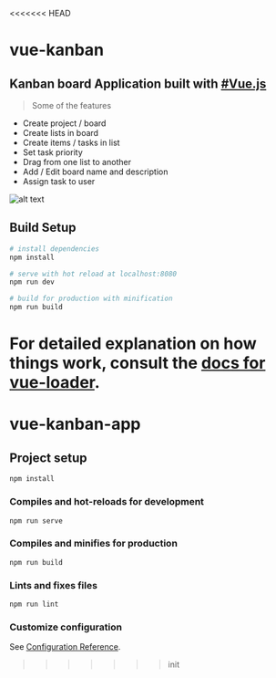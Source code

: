 <<<<<<< HEAD
# vue-kanban

## Kanban board Application built with [#Vue.js](https://github.com/vuejs/vue)
> Some of the features

* Create project / board
* Create lists in board 
* Create items / tasks in list
* Set task priority
* Drag from one list to another
* Add / Edit board name and description
* Assign task to user 


![alt text](https://raw.githubusercontent.com/ayazsayyed/vue-kanban/master/Kanban-UI.png)


## Build Setup

``` bash
# install dependencies
npm install

# serve with hot reload at localhost:8080
npm run dev

# build for production with minification
npm run build
```

For detailed explanation on how things work, consult the [docs for vue-loader](http://vuejs.github.io/vue-loader).
=======
# vue-kanban-app

## Project setup
```
npm install
```

### Compiles and hot-reloads for development
```
npm run serve
```

### Compiles and minifies for production
```
npm run build
```

### Lints and fixes files
```
npm run lint
```

### Customize configuration
See [Configuration Reference](https://cli.vuejs.org/config/).
>>>>>>> init
